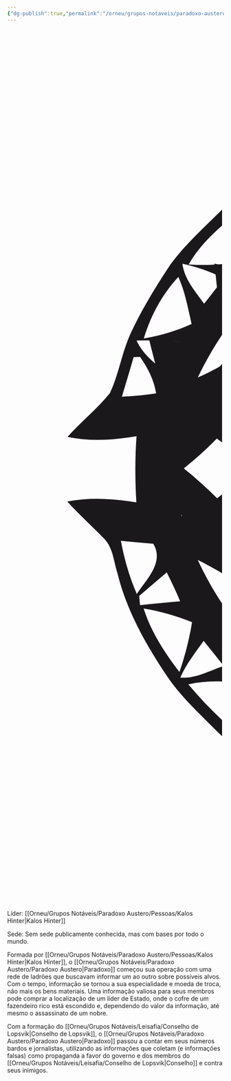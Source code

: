 ```yaml
---
{"dg-publish":true,"permalink":"/orneu/grupos-notaveis/paradoxo-austero/paradoxo-austero/","tags":["grupos_notáveis"]}
---
```


<svg xmlns="http://www.w3.org/2000/svg" width="500" height="2048" shape-rendering="geometricPrecision"><g transform="scale(8,8)" stroke-width=".05%"><g fill="#1a181b"><path d=" M 108.06 30.10 C 110.36 23.80 116.27 20.04 120.75 15.39 C 121.85 22.03 121.58 28.79 120.33 35.38 C 125.69 35.27 131.05 35.28 136.40 35.38 C 135.13 28.81 135.02 22.06 135.97 15.43 C 140.64 19.91 146.21 23.87 148.85 29.99 C 168.14 34.14 186.53 43.48 200.14 57.93 C 212.32 69.78 220.94 85.07 225.47 101.41 C 227.28 108.96 234.76 112.84 239.35 118.56 C 232.73 119.88 225.96 119.41 219.36 118.24 C 219.73 124.45 219.73 130.68 219.23 136.88 C 226.02 136.33 232.84 136.06 239.62 136.82 C 235.13 142.65 227.34 146.44 226.12 154.30 C 218.26 186.61 192.89 213.87 161.41 224.38 C 157.17 225.93 152.53 226.33 148.52 228.43 C 144.06 231.83 140.63 236.38 136.46 240.12 C 135.01 233.64 135.39 226.98 136.66 220.51 C 131.20 220.58 125.75 220.52 120.30 220.38 C 121.54 226.97 121.96 233.73 120.58 240.33 C 117.82 237.80 115.10 235.21 112.54 232.47 C 110.37 230.26 108.22 227.67 105.02 227.02 C 97.96 225.10 90.79 223.25 84.28 219.79 C 75.78 215.33 67.24 210.49 60.47 203.56 C 55.47 198.50 50.15 193.66 46.23 187.68 C 40.13 178.57 34.67 168.81 32.05 158.08 C 30.95 154.66 30.79 150.64 28.09 147.98 C 24.57 144.39 20.85 141.00 17.46 137.27 C 24.12 136.00 30.92 136.41 37.57 137.54 C 37.19 131.12 37.15 124.69 37.62 118.27 C 30.98 119.42 24.18 119.89 17.54 118.51 C 21.44 114.06 26.18 110.38 29.88 105.76 C 32.57 100.08 33.37 93.67 36.10 87.98 C 39.33 81.11 43.31 74.62 47.51 68.31 C 51.85 62.45 57.32 57.57 62.46 52.44 C 67.21 47.61 73.24 44.43 78.97 40.95 C 87.92 35.64 97.86 32.11 108.06 30.10 M 148.07 33.19 C 148.24 35.59 148.41 38.00 148.60 40.40 C 150.99 41.52 153.39 42.62 155.80 43.71 C 158.63 41.89 161.42 40.02 164.15 38.05 C 158.91 36.05 153.52 34.49 148.07 33.19 M 93.11 37.99 C 96.52 40.40 100.57 44.44 105.07 42.05 C 109.05 41.04 108.38 36.34 108.85 33.17 C 103.51 34.45 98.23 36.00 93.11 37.99 M 90.84 38.85 C 90.01 42.33 90.89 45.90 91.37 49.36 C 93.75 47.94 96.12 46.50 98.49 45.06 C 96.49 42.64 94.57 40.10 92.04 38.22 L 90.84 38.85 M 158.85 45.25 C 161.32 46.86 163.80 48.44 166.29 50.01 C 166.73 46.62 167.22 43.24 167.70 39.86 C 167.00 39.46 165.60 38.65 164.90 38.25 C 162.87 40.57 160.86 42.91 158.85 45.25 M 68.39 52.14 C 69.70 55.80 71.07 59.43 72.52 63.04 C 74.97 61.10 77.41 59.14 79.84 57.18 C 76.83 55.08 73.83 52.96 70.88 50.77 C 75.62 52.05 80.43 54.24 85.45 53.51 C 88.31 49.52 88.70 44.42 89.75 39.77 C 81.80 42.28 74.97 47.17 68.39 52.14 M 167.86 39.84 C 168.08 44.71 169.34 49.45 171.33 53.89 C 176.51 53.75 181.56 52.41 186.25 50.21 C 180.48 46.16 174.55 42.21 167.86 39.84 M 116.82 48.85 C 113.39 52.73 112.06 57.99 109.24 62.29 C 97.73 81.18 81.47 97.19 62.32 108.27 C 58.71 110.43 54.63 111.77 51.26 114.30 C 50.21 115.97 50.16 118.05 49.88 119.95 C 49.33 127.11 49.58 134.32 50.69 141.42 C 78.64 154.29 102.22 176.92 115.20 204.92 C 116.18 207.76 119.49 207.77 121.98 208.00 C 128.36 208.12 134.82 207.83 141.09 206.55 C 147.49 191.32 157.48 177.77 169.42 166.43 C 180.00 155.84 192.66 147.51 206.29 141.38 C 207.91 132.29 207.24 122.93 205.72 113.88 C 184.18 104.65 165.91 88.65 152.32 69.70 C 147.53 63.16 144.04 55.83 140.38 48.64 C 132.63 47.60 124.42 46.57 116.82 48.85 M 178.07 57.32 C 179.76 60.05 182.70 61.57 185.29 63.31 C 186.43 60.06 187.53 56.79 188.55 53.50 C 188.51 58.28 188.63 63.06 189.17 67.81 C 194.17 68.52 199.24 68.64 204.28 68.21 C 199.88 61.27 193.50 55.93 187.00 51.03 C 183.95 53.02 180.75 54.84 178.07 57.32 M 55.44 101.23 C 65.97 96.60 75.15 89.37 83.42 81.46 C 91.47 73.11 98.66 63.74 103.45 53.12 C 82.79 63.28 65.31 80.37 55.44 101.23 M 153.13 53.02 C 157.65 62.31 163.41 71.02 170.57 78.49 C 179.35 87.83 189.54 96.11 201.39 101.21 C 191.25 80.38 173.93 63.19 153.13 53.02 M 52.78 68.33 C 57.67 68.65 62.60 68.49 67.43 67.60 C 67.59 62.73 67.62 57.84 67.26 52.97 C 61.85 57.47 56.29 62.11 52.78 68.33 M 50.96 68.11 C 51.56 72.67 54.71 76.15 57.28 79.75 C 59.21 77.29 61.15 74.83 63.09 72.38 C 59.24 70.45 55.17 68.99 50.96 68.11 M 194.01 72.74 C 196.00 75.29 197.98 77.85 199.99 80.38 C 202.06 77.46 204.12 74.53 206.17 71.59 C 204.55 76.38 203.28 81.32 203.16 86.41 C 207.20 88.06 211.40 89.31 215.69 90.19 C 212.70 90.59 209.73 91.05 206.75 91.52 C 208.27 94.24 209.77 96.97 211.30 99.69 C 213.37 97.84 215.35 95.88 217.02 93.65 C 217.47 94.12 217.91 94.59 218.35 95.08 C 215.20 97.73 213.22 101.44 213.04 105.58 C 216.42 106.25 219.83 106.69 223.26 106.94 C 222.33 102.33 220.73 97.86 220.25 93.16 C 219.84 93.08 219.03 92.93 218.62 92.85 C 216.04 83.93 210.88 76.03 205.14 68.82 C 201.38 69.98 197.67 71.28 194.01 72.74 M 39.72 89.88 C 44.52 89.04 49.21 87.66 53.64 85.65 C 52.57 81.04 51.76 76.31 49.79 71.97 C 45.07 77.00 41.71 83.29 39.72 89.88 M 37.62 90.48 C 39.34 94.19 42.44 96.85 45.70 99.17 C 47.23 96.40 48.71 93.61 50.13 90.78 C 45.96 90.50 41.79 90.34 37.62 90.48 M 36.78 95.29 C 35.66 99.14 34.51 102.99 33.34 106.82 C 36.68 106.64 40.01 106.32 43.32 105.84 C 42.72 101.93 40.90 98.41 38.63 95.21 C 38.17 95.23 37.24 95.27 36.78 95.29 M 33.05 148.73 C 34.07 154.03 35.52 159.24 37.70 164.19 C 40.47 159.94 45.77 154.96 42.48 149.57 C 39.33 149.34 36.19 149.03 33.05 148.73 M 212.77 153.05 C 212.37 157.03 215.80 160.13 217.56 163.42 C 215.22 161.52 212.88 159.61 210.55 157.71 C 209.13 160.50 207.82 163.35 206.64 166.25 C 210.53 166.52 214.43 166.71 218.33 166.79 C 220.80 160.83 222.98 154.71 223.97 148.31 C 220.19 149.12 213.90 148.07 212.77 153.05 M 153.26 202.40 C 174.25 192.44 191.80 175.06 201.68 154.01 C 180.77 164.21 163.63 181.62 153.26 202.40 M 55.44 154.28 C 65.10 175.35 82.73 192.41 103.40 202.67 C 93.67 181.63 76.10 164.58 55.44 154.28 M 46.40 157.92 C 43.73 160.20 41.07 162.47 38.39 164.74 C 38.47 165.64 38.55 166.53 38.64 167.43 C 42.52 167.01 46.41 166.61 50.31 166.30 C 49.11 163.46 47.80 160.67 46.40 157.92 M 203.06 171.63 C 203.65 176.76 204.89 181.79 206.88 186.55 C 211.76 180.84 215.30 174.13 218.04 167.17 C 212.93 168.23 207.92 169.72 203.06 171.63 M 39.68 168.40 C 41.85 175.20 45.76 181.25 50.10 186.86 C 51.76 182.15 52.97 177.31 53.77 172.39 C 49.24 170.54 44.51 169.18 39.68 168.40 M 199.54 178.17 C 197.53 180.18 195.92 182.56 194.23 184.84 C 198.33 186.57 202.57 188.00 206.96 188.83 C 204.97 185.04 203.33 180.52 199.54 178.17 M 50.35 188.52 C 54.82 188.82 58.87 186.49 62.98 185.11 C 61.06 182.66 59.12 180.22 57.15 177.81 C 54.70 181.25 52.02 184.60 50.35 188.52 M 189.45 189.39 C 188.72 194.41 188.52 199.50 189.04 204.56 C 195.71 200.91 200.85 194.98 205.03 188.74 C 199.83 188.50 194.61 188.64 189.45 189.39 M 52.68 190.47 C 57.19 195.84 62.17 200.82 67.57 205.30 C 68.65 200.31 68.44 195.19 67.52 190.20 C 62.60 189.34 57.57 189.40 52.68 190.47 M 72.39 194.76 C 70.64 198.75 68.66 202.86 69.06 207.35 C 72.80 205.24 76.28 202.72 79.60 200.00 C 77.22 198.23 74.81 196.49 72.39 194.76 M 177.27 200.08 C 180.89 202.81 184.62 205.43 188.83 207.17 C 188.28 202.67 186.63 198.44 184.75 194.35 C 182.26 196.26 179.77 198.17 177.27 200.08 M 71.84 207.77 C 76.63 212.84 83.32 215.68 89.68 218.26 C 88.87 213.40 87.47 208.68 85.62 204.13 C 80.89 204.66 76.10 205.51 71.84 207.77 M 168.19 218.27 C 174.60 214.94 181.36 211.96 186.66 206.93 C 181.79 205.18 176.78 203.88 171.66 203.15 C 169.59 207.93 167.95 212.99 168.19 218.27 M 91.50 206.95 C 90.64 211.38 89.97 215.98 91.41 220.37 C 94.37 217.55 96.97 214.40 99.44 211.15 C 96.79 209.76 94.14 208.35 91.50 206.95 M 157.82 210.82 C 160.00 213.51 162.23 216.18 164.50 218.81 C 165.57 218.66 166.65 218.52 167.72 218.38 C 167.22 214.49 166.71 210.60 166.28 206.71 C 163.43 208.02 160.61 209.38 157.82 210.82 M 92.73 219.64 C 97.87 222.01 103.36 223.44 108.84 224.75 C 108.53 220.83 109.57 214.69 104.44 213.55 C 99.85 213.37 96.36 217.34 92.73 219.64 M 148.55 215.52 C 148.45 218.60 148.30 221.68 148.18 224.76 C 153.70 223.28 159.33 222.01 164.44 219.38 C 161.33 217.27 158.37 214.73 154.77 213.50 C 152.46 212.77 150.49 214.59 148.55 215.52 Z"/></g></g><g transform="translate(0, 2048) scale(1, -1)translate(0, 2048) scale(1, -1)scale(8,8)" stroke-width=".05%"><g fill="#1a181b"><path d=" M 107.44 51.42 C 114.34 43.69 120.49 35.25 128.00 28.11 C 135.50 35.14 141.42 43.66 148.46 51.14 C 146.95 52.84 145.52 54.60 144.30 56.52 C 141.23 53.09 137.85 49.99 133.98 47.48 C 131.31 50.82 133.12 55.37 131.75 59.19 C 135.82 58.97 138.64 62.49 142.40 63.42 C 146.69 64.66 151.11 65.72 154.94 68.11 C 163.62 73.35 172.27 78.66 180.68 84.33 C 189.47 91.29 196.27 100.36 202.27 109.75 C 207.05 116.80 212.05 125.19 221.15 126.88 C 217.48 129.66 212.97 131.34 209.99 134.99 C 202.46 143.92 197.41 154.78 189.05 163.06 C 186.20 165.90 183.50 168.95 180.24 171.35 C 172.80 176.28 165.22 180.98 157.60 185.61 C 153.25 188.56 148.33 190.54 143.21 191.64 C 139.30 192.36 136.41 195.54 132.47 196.16 C 132.60 200.09 131.71 204.36 133.72 207.95 C 137.69 205.57 140.99 202.36 144.06 198.93 C 145.52 200.71 147.02 202.47 148.65 204.10 C 141.42 211.53 135.50 220.14 128.00 227.33 C 120.47 220.16 114.59 211.50 107.33 204.08 C 108.93 202.42 110.42 200.67 111.93 198.93 C 115.01 202.35 118.31 205.57 122.28 207.95 C 124.36 204.29 123.17 199.94 123.79 195.96 C 119.70 195.76 116.62 192.63 112.74 191.70 C 108.40 190.54 104.05 189.17 100.23 186.77 C 91.65 181.38 82.85 176.33 74.60 170.46 C 67.51 164.20 60.94 157.20 56.07 149.04 C 51.44 142.76 47.85 135.34 41.18 130.90 C 39.73 129.73 36.93 129.34 37.57 126.90 C 47.51 121.38 52.65 110.89 58.90 101.91 C 63.65 95.44 69.02 89.34 75.32 84.33 C 83.94 78.52 92.78 73.04 101.72 67.73 C 106.85 64.50 113.27 64.46 118.37 61.18 C 120.00 60.24 121.70 59.45 123.49 58.87 C 123.47 55.02 124.20 50.87 122.22 47.36 C 118.27 49.90 114.80 53.03 111.67 56.54 C 110.48 54.66 109.09 52.92 107.44 51.42 M 114.72 75.16 C 111.35 75.38 108.22 76.75 105.39 78.52 C 99.99 82.33 93.41 84.08 88.27 88.32 C 84.15 91.87 79.17 94.43 75.71 98.71 C 72.39 102.69 68.61 106.38 66.20 111.03 L 66.34 111.67 C 69.86 113.96 73.20 116.49 76.25 119.38 C 76.51 119.37 77.03 119.34 77.29 119.33 C 82.62 113.65 88.34 108.31 93.30 102.30 C 97.17 97.80 102.70 95.40 107.81 92.67 C 113.15 89.78 119.29 89.37 125.01 87.62 C 127.28 87.33 129.67 87.24 131.90 87.87 C 136.65 89.32 141.71 89.69 146.27 91.77 C 150.08 93.55 153.79 95.57 157.39 97.73 C 162.28 100.73 165.20 105.84 169.34 109.66 C 172.61 112.75 175.44 116.26 178.67 119.38 C 179.99 119.83 180.73 118.32 181.67 117.70 C 184.17 115.17 187.36 113.51 189.98 111.13 C 187.08 106.15 183.09 101.98 179.34 97.66 C 176.17 94.10 171.87 91.87 168.31 88.75 C 162.79 84.22 155.81 82.21 150.01 78.16 C 147.14 76.35 143.87 75.37 140.52 75.01 C 136.14 74.43 132.56 70.91 128.03 71.33 C 123.20 70.87 119.43 74.76 114.72 75.16 M 118.87 101.84 C 113.76 102.25 109.26 105.21 105.61 108.63 C 102.51 111.58 98.35 113.24 95.71 116.71 C 92.65 120.67 88.80 123.89 85.20 127.33 C 86.49 129.76 88.79 131.39 90.70 133.30 C 94.35 136.64 97.08 140.99 101.44 143.51 C 105.61 145.96 108.45 150.29 113.14 151.93 C 115.85 153.47 119.02 153.32 121.96 154.12 C 126.65 155.51 131.52 154.09 136.24 153.57 C 141.46 153.36 146.37 150.67 150.01 147.02 C 153.00 143.92 157.21 142.32 159.95 138.95 C 163.25 134.96 167.21 131.60 170.84 127.92 C 167.61 123.90 163.39 120.84 160.26 116.75 C 157.84 113.39 153.87 111.87 150.92 109.11 C 147.76 106.04 144.01 103.47 139.77 102.20 C 135.85 101.59 131.89 101.29 127.98 100.63 C 124.86 100.09 121.91 101.46 118.87 101.84 M 51.37 127.67 C 54.77 130.37 57.96 133.31 61.06 136.34 C 64.48 133.63 68.27 131.30 71.03 127.84 C 68.69 123.88 64.51 121.69 60.97 118.97 C 57.99 122.10 54.72 124.93 51.37 127.67 M 185.03 127.27 C 187.02 131.48 191.61 133.39 194.95 136.34 C 198.00 133.27 201.19 130.32 204.64 127.69 C 201.29 124.93 198.01 122.11 195.02 118.96 C 191.51 121.51 187.83 123.91 185.03 127.27 M 65.94 144.07 C 70.69 151.68 76.65 158.81 84.15 163.84 C 88.67 167.44 93.41 170.83 98.76 173.08 C 103.11 174.91 106.79 178.06 111.26 179.63 C 113.96 180.51 116.93 180.24 119.51 181.55 C 122.10 182.41 124.34 184.41 127.14 184.51 C 131.96 185.07 135.57 180.87 140.24 180.47 C 146.95 180.12 151.97 175.22 157.91 172.78 C 165.00 169.70 170.81 164.50 176.99 159.99 C 181.84 155.13 186.48 149.92 190.06 144.04 C 186.33 141.38 182.66 138.64 179.03 135.86 C 173.57 141.44 167.73 146.69 162.91 152.85 C 159.34 157.32 153.91 159.43 149.09 162.20 C 145.95 164.00 142.43 165.02 138.90 165.75 C 134.12 166.63 129.36 168.65 124.43 167.49 C 118.82 165.86 112.80 165.46 107.62 162.58 C 102.57 159.68 96.86 157.51 93.08 152.86 C 88.22 146.73 82.45 141.42 76.97 135.86 C 73.34 138.66 69.64 141.36 65.94 144.07 Z"/></g><g fill="#1a181b"><path d=" M 88.83 49.90 C 93.27 53.47 97.91 56.82 102.01 60.79 C 97.87 63.18 93.49 65.13 89.21 67.25 C 87.64 68.12 85.85 68.32 84.09 68.41 C 85.24 62.14 86.41 55.82 88.83 49.90 Z"/><path d=" M 152.36 60.14 C 156.67 56.51 161.13 53.06 165.39 49.36 C 167.96 55.27 169.29 61.67 169.89 68.06 C 167.77 67.82 165.69 67.25 163.80 66.23 C 159.98 64.22 155.83 62.76 152.36 60.14 Z"/><path d=" M 60.29 68.09 C 66.15 69.42 72.19 70.35 77.69 72.86 C 75.37 76.47 71.71 78.78 68.71 81.73 C 66.92 83.48 65.07 85.18 62.99 86.58 C 61.33 80.55 61.01 74.27 60.29 68.09 Z"/><path d=" M 176.77 72.28 C 182.27 70.03 188.13 68.87 193.94 67.74 C 193.13 73.90 193.30 80.32 191.14 86.22 C 188.08 83.85 185.50 80.95 182.51 78.51 C 180.33 76.70 178.03 74.89 176.77 72.28 Z"/><path d=" M 41.22 89.93 C 46.67 90.48 52.14 90.90 57.56 91.73 C 55.31 95.37 52.84 98.87 50.45 102.42 C 49.20 104.16 48.09 106.15 46.11 107.17 C 44.08 101.54 42.67 95.72 41.22 89.93 Z"/><path d=" M 196.78 91.07 C 202.21 90.70 207.61 89.97 213.05 89.75 C 211.43 95.57 210.33 101.58 207.96 107.16 C 203.76 102.16 200.14 96.66 196.78 91.07 Z"/><path d=" M 121.38 108.47 C 128.43 106.65 136.57 107.90 141.96 113.07 C 146.71 117.27 149.98 124.15 147.50 130.42 C 145.28 135.48 141.34 139.72 136.85 142.87 C 129.16 147.55 118.98 143.99 113.59 137.42 C 108.65 131.89 108.41 123.30 111.94 116.97 C 113.63 112.88 116.80 109.19 121.38 108.47 Z"/></g></g></svg>
Líder: [[Orneu/Grupos Notáveis/Paradoxo Austero/Pessoas/Kalos Hinter\|Kalos Hinter]]

Sede: Sem sede publicamente conhecida, mas com bases por todo o mundo.

Formada por [[Orneu/Grupos Notáveis/Paradoxo Austero/Pessoas/Kalos Hinter\|Kalos Hinter]], o [[Orneu/Grupos Notáveis/Paradoxo Austero/Paradoxo Austero\|Paradoxo]] começou sua operação com uma rede de ladrões que buscavam informar um ao outro sobre possíveis alvos. Com o tempo, informação se tornou a sua especialidade e moeda de troca, não mais os bens materiais. Uma informação valiosa para seus membros pode comprar a localização de um líder de Estado, onde o cofre de um fazendeiro rico está escondido e, dependendo do valor da informação, até mesmo o assassinato de um nobre.



Com a formação do [[Orneu/Grupos Notáveis/Leisafia/Conselho de Lopsvik\|Conselho de Lopsvik]], o [[Orneu/Grupos Notáveis/Paradoxo Austero/Paradoxo Austero\|Paradoxo]] passou a contar em seus números bardos e jornalistas, utilizando as informações que coletam (e informações falsas) como propaganda a favor do governo e dos membros do [[Orneu/Grupos Notáveis/Leisafia/Conselho de Lopsvik\|Conselho]] e contra seus inimigos. 